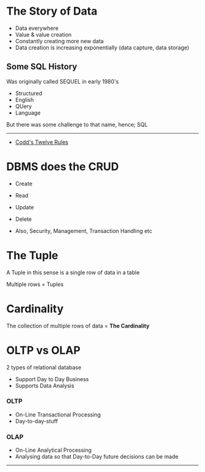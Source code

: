 # The Story of Data

- Data everywhere
- Value & value creation 
- Constantly creating more new data 
- Data creation is increasing exponentially (data capture, data storage) 


## Some SQL History

Was originally called SEQUEL in early 1980's

- Structured
- English
- QUery
- Language

But there was some challenge to that name, hence; SQL 

---

- [Codd's Twelve Rules](https://www.w3resource.com/sql/sql-basic/codd-12-rule-relation.php)

# DBMS does the CRUD

- Create 
- Read
- Update
- Delete

- Also, Security, Management, Transaction Handling etc

# The Tuple

A Tuple in this sense is a single row of data in a table 

Multiple rows = Tuples 

# Cardinality 

The collection of multiple rows of data = **The Cardinality**

# OLTP vs OLAP

2 types of relational database 

- Support Day to Day Business  
- Supports Data Analysis

### OLTP

- On-Line Transactional Processing
- Day-to-day-stuff

### OLAP

- On-Line Analytical Processing
- Analysing data so that Day-to-Day future decisions can be made 

--- 




